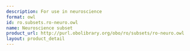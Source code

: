 ```yaml
---
description: For use in neuroscience
format: owl
id: ro.subsets.ro-neuro.owl
name: Neuroscience subset
product_url: http://purl.obolibrary.org/obo/ro/subsets/ro-neuro.owl
layout: product_detail
---
```

